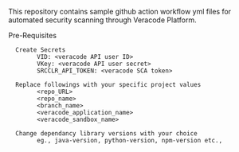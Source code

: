 This repository contains sample github action workflow yml files for automated security scanning through Veracode Platform.

Pre-Requisites

      Create Secrets 
            VID: <veracode API user ID>
            VKey: <veracode API user secret>
            SRCCLR_API_TOKEN: <veracode SCA token>
      
      Replace followings with your specific project values
            <repo_URL>
            <repo_name>
            <branch_name>
            <veracode_application_name>
            <veracode_sandbox_name>
     
      Change dependancy library versions with your choice
            eg., java-version, python-version, npm-version etc.,
            


